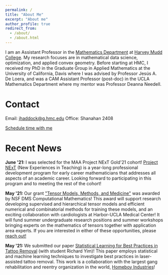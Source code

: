 ```yaml
---
permalink: /
title: "About Me"
excerpt: "About me"
author_profile: true
redirect_from:
  - /about/
  - /about.html
---
```


I am an Assistant Professor in the [Mathematics Department](https://www.hmc.edu/mathematics/) at [Harvey Mudd College](https://www.hmc.edu/). My research focuses are in mathematical data science, optimization, and applied convex geometry. Before starting at HMC, I received my PhD in the Graduate Group in Applied Mathematics at the University of California, Davis where I was advised by Professor Jesús A. De Loera, and was a CAM Assistant Professor (post-doc) in the UCLA Mathematics Department where my mentor was Professor Deanna Needell.


Contact
===========
Email: <a href="mailto:jhaddock@g.hmc.edu">jhaddock@g.hmc.edu</a>
Office: Shanahan 2408
<!-- Calendly link widget begin -->
<link href="https://assets.calendly.com/assets/external/widget.css" rel="stylesheet">
<script src="https://assets.calendly.com/assets/external/widget.js" type="text/javascript" async></script>
<a href="" onclick="Calendly.initPopupWidget({url: 'https://calendly.com/jamie-haddock'});return false;">Schedule time with me</a>
<!-- Calendly link widget end -->



Recent News
===========
<b>June '21: </b> I was selected for the MAA Project NExT Gold'21 cohort!  <a href="https://www.maa.org/programs-and-communities/professional-development/project-next">Project NExT</a> (New Experiences in Teaching) is a year-long professional development program for early career mathematicians that addresses all aspects of an academic career. Looking forward to participating in this program and to meeting the rest of the cohort!

<b>May '21: </b> Our grant <a href="https://www.nsf.gov/awardsearch/showAward?AWD_ID=2111440&HistoricalAwards=false">"Tensor Models, Methods, and Medicine"</a> was awarded by NSF DMS Computational Mathematics!  This award will support research developing supervised and hierarchical tensor models and efficient numerical and combinatorial methods for training these models, and an exciting collaboration with cardiologists at Harbor-UCLA Medical Center!  It will fund summer undergraduate research positions and summer workshops bringing experts on the mathematics of tensors together with application area experts.  If you are interested in either of these opportunities, please <a href="mailto:jhaddock@g.hmc.edu">reach out!</a>

<b>May '21: </b> We submitted our paper <a href="https://arxiv.org/abs/2105.09065">Statistical Learning for Best Practices in Tattoo Removal</a> (with student Richard Yim)!  This paper employs statistical and machine learning techniques to investigate best practices in laser-assisted tattoo removal.  This work is a collaboration with the largest gang rehabilitation and reentry organization in the world, <a href="https://homeboyindustries.org/">Homeboy Industries</a>!
<!-- <dt><h3>[Feb. '21]</h3></dt> <dd>Applications are now open for my funded summer undergraduate research project <a href="https://uro.hmc.edu/projects">Kaczmarz Methods for Large-scale Data Analysis</a>!  This project will be run in conjunction with the UCLA CAM REU and is partially funded by Harvey Mudd College.  Applications from undergraduates at any institution are welcome and can be submitted through <a href="https://www.mathprograms.org/db/programs/1067">MathPrograms</a>! If you are a Claremont colleges student, you can additionally apply at <a href="https://uro.hmc.edu/projects">HMC URO</a>.</dd>
<dt><h3>[Jan. '21]</h3></dt> <dd>Our paper <a href="https://arxiv.org/abs/2010.11365">On a Guided Nonnegative Matrix Factorization</a> (with student Josh Vendrow) was accepted to the 2021 IEEE International Conference on Acoustics, Speech and Signal Processing (ICASSP)!  In it, we propose an approach based upon the nonnegative matrix factorization (NMF) model, deemed Guided NMF, that incorporates user-designed seed word supervision. Our experimental results demonstrate the promise of this model and illustrate that it is competitive with other methods of this ilk with only very little supervision information!</dd>
<dt><h3>[Dec. '20]</h3></dt> <dd>Our paper <a href="http://arxiv.org/abs/1912.03544">Greed Works: An Improved Analysis of Sampling Kaczmarz-Motzkin</a> (with Anna Ma) was accepted for publication to the SIAM Journal on Mathematical Data Science (SIMODS)!  In this work, we present an improved convergence analysis of the Sampling Kaczmarz-Motzkin (SKM) family of methods on consistent systems of linear equations.  Our analysis illustrates the advantage of using greedier members of this family and presents intuition for why Motzkin's (maximal residual) method often converges faster than the Randomized Kaczmarz method! We additionally specialize our analysis to two specific forms of linear systems, including average consensus systems.</dd>
<dt><h3>[Nov. '20]</h3></dt> <dd>Our paper <a href="https://arxiv.org/abs/1905.13404">Data-driven Algorithm Selection and Tuning in Optimization and Signal Processing</a> was accepted for publication to the Annals of Mathematics and Artificial Intelligence! In this paper, we train machine learning methods to automatically improve the performance of optimization and signal processing algorithms. As a proof of concept, we use our approach to improve two popular data processing subroutines in data science: stochastic gradient descent and greedy methods in compressed sensing!</dd>
<dt><h3>[Oct. '20]</h3></dt> <dd>We (with student Edwin Chau) submitted the paper <a href="https://arxiv.org/abs/2010.10635">On Application of Block Kaczmarz Methods in Matrix Factorization</a>!  In this work, we discuss and test a block Kaczmarz solver that replaces the least-squares subroutine in the common alternating scheme for matrix factorization. This variant trades a small increase in factorization error for significantly faster algorithmic performance. In doing so we find block sizes that produce a solution comparable to that of the least-squares solver for only a fraction of the runtime and working memory requirement!</dd>
<dt><h3>[Oct. '20]</h3></dt> <dd>We (with student Sixian Li) submitted the paper <a href="http://arxiv.org/abs/2010.07956">Semi-supervised NMF Models for Topic Modeling in Learning Tasks</a>!  In this work, we propose several new semi-supervised NMF (SSNMF) models and show that these are naturally formulated as the maximum likelihood estimators given a generative factorization model and assumed distributions of uncertainty in the observed data.  We develop training methods for the general forms of these models and illustrate how to apply them to the classification task; our experiments show that these methods are very promising and achieve high classification accuracy on the 20 Newsgroups data (while also developing a coherent topic model and classifying in a low-dimensional space)!</dd>
<dt><h3>[Sep. '20]</h3></dt> <dd>We (with student Josh Vendrow) submitted the paper "Neural Nonnegative CP Decomposition for Hierarchical Tensor Analysis"!  We propose a model for hierarchical tensor decomposition and a neural network-inspired technique for training the model.  This model allows a user to decompose a tensor at different granularities (ranks) and to visualize the relationship between the learned topics at different levels of hierarchy!</dd>
<dt><h3>[Sep. '20]</h3></dt> <dd>We submitted the paper <a href="https://arxiv.org/abs/2009.08089">Quantile-based Iterative Methods for Corrupted Systems of Linear Equations</a>!  In this paper, we propose iterative methods for solving large-scale and arbitrarily corrupted systems of equations.  We provide both theoretical and empirical evidence of the promise of these methods; our theoretical results build upon new and classical results in high-dimensional probability.</dd>
<dt><h3>[Sep. '20]</h3></dt> <dd>We submitted the paper "Weakly-Supervised Object Localization using Semi-supervised Nonnegative Matrix Factorization"!  We combine a new form of semi-supervised nonnegative matrix factorization with convolutional neural network filters to produce a successful model for object localization in multi-class image datasets.</dd>
<dt><h3>[Sep. '20]</h3></dt> <dd>Our paper <a href="https://arxiv.org/abs/2001.00631">On Large-Scale Dynamic Topic Modeling with Nonnegative CP Tensor Decomposition</a> was accepted for publication in the Proceedings of the Women in Data Science and Mathematics (WiSDM) Workshop!  This collaboration was begun at the Research Collaboration Workshop for <a href="https://icerm.brown.edu/topical_workshops/tw19-5-wisdm/">Women in Data Science and Mathematics</a>, July 2019 held at <a href="https://icerm.brown.edu/">ICERM</a> (funded by ICERM, <a href="https://awm-math.org/">AWM</a> and <a href="http://dimacs.rutgers.edu/">DIMACS</a> (NSF grant CCF1144502)).</dd>
<dt><h3>[Aug. '20]</h3></dt> <dd>We (with student Josh Vendrow) submitted the paper <a href="https://arxiv.org/abs/2009.09087">Feature Selection on Lyme Disease Patient Survey Data</a>!  In this work, we use basic machine learning techniques to perform feature selection on a large-scale survey dataset from a private Lyme disease patient database, <a href="https://www.lymedisease.org/mylymedata-lyme-disease-research/">MyLymeData</a>.</dd>
<p>I received the AMS-Simons Foundation Travel Grant for 2018-2020.</p> -->
